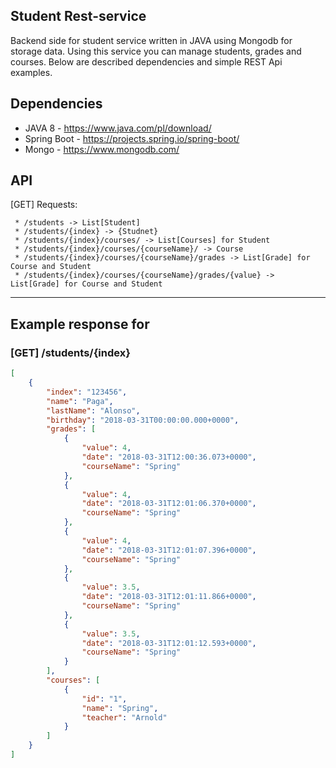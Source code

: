 ## Student Rest-service
Backend side for student service written in JAVA using Mongodb for storage data. Using this service you can manage students, grades and courses. Below are described dependencies and simple REST Api examples.

## Dependencies
* JAVA 8 - https://www.java.com/pl/download/
* Spring Boot - https://projects.spring.io/spring-boot/
* Mongo - https://www.mongodb.com/

## API

[GET] Requests:
````
 * /students -> List[Student]
 * /students/{index} -> {Studnet}
 * /students/{index}/courses/ -> List[Courses] for Student
 * /students/{index}/courses/{courseName}/ -> Course
 * /students/{index}/courses/{courseName}/grades -> List[Grade] for Course and Student
 * /students/{index}/courses/{courseName}/grades/{value} -> List[Grade] for Course and Student
````
---

## Example response for 

### [GET] /students/{index}

```json
[
    {
        "index": "123456",
        "name": "Paga",
        "lastName": "Alonso",
        "birthday": "2018-03-31T00:00:00.000+0000",
        "grades": [
            {
                "value": 4,
                "date": "2018-03-31T12:00:36.073+0000",
                "courseName": "Spring"
            },
            {
                "value": 4,
                "date": "2018-03-31T12:01:06.370+0000",
                "courseName": "Spring"
            },
            {
                "value": 4,
                "date": "2018-03-31T12:01:07.396+0000",
                "courseName": "Spring"
            },
            {
                "value": 3.5,
                "date": "2018-03-31T12:01:11.866+0000",
                "courseName": "Spring"
            },
            {
                "value": 3.5,
                "date": "2018-03-31T12:01:12.593+0000",
                "courseName": "Spring"
            }
        ],
        "courses": [
            {
                "id": "1",
                "name": "Spring",
                "teacher": "Arnold"
            }
        ]
    }
]
```
